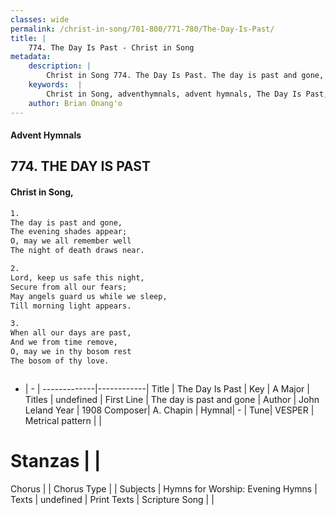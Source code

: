 ```yaml
---
classes: wide
permalink: /christ-in-song/701-800/771-780/The-Day-Is-Past/
title: |
    774. The Day Is Past - Christ in Song
metadata:
    description: |
        Christ in Song 774. The Day Is Past. The day is past and gone, The evening shades appear; O, may we all remember well The night of death draws near.
    keywords:  |
        Christ in Song, adventhymnals, advent hymnals, The Day Is Past, The day is past and gone. 
    author: Brian Onang'o
---
```


#### Advent Hymnals
## 774. THE DAY IS PAST
####  Christ in Song,

```txt
1.
The day is past and gone,
The evening shades appear;
O, may we all remember well
The night of death draws near.

2.
Lord, keep us safe this night,
Secure from all our fears;
May angels guard us while we sleep,
Till morning light appears.

3.
When all our days are past,
And we from time remove,
O, may we in thy bosom rest
The bosom of thy love.



```

- |   -  |
-------------|------------|
Title | The Day Is Past |
Key | A Major |
Titles | undefined |
First Line | The day is past and gone |
Author | John Leland
Year | 1908
Composer| A. Chapin |
Hymnal|  - |
Tune| VESPER |
Metrical pattern | |
# Stanzas |  |
Chorus |  |
Chorus Type |  |
Subjects | Hymns for Worship: Evening Hymns |
Texts | undefined |
Print Texts | 
Scripture Song |  |
    
